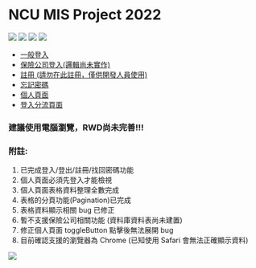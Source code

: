 # NCU MIS Project 2022

![](https://badgen.net/github/watchers/QI-XIANG/NCU_Project_Demo) ![](https://badgen.net/github/commits/QI-XIANG/NCU_Project_Demo) ![](https://badgen.net/github/last-commit/QI-XIANG/NCU_Project_Demo) ![](https://badgen.net/github/license/QI-XIANG/NCU_Project_Demo)

* [一般登入](https://qi-xiang.github.io/NCU_Project_Demo/FireBaseDemo/index.html)
* [保險公司登入(邏輯尚未實作)](https://qi-xiang.github.io/NCU_Project_Demo/FireBaseDemo/insuranceCompany_login.html)
* [註冊 (請勿在此註冊，僅供開發人員使用)](https://qi-xiang.github.io/NCU_Project_Demo/FireBaseDemo/signup.html)
* [忘記密碼](https://qi-xiang.github.io/NCU_Project_Demo/FireBaseDemo/resetPassword.html)
* [個人頁面](https://qi-xiang.github.io/NCU_Project_Demo/FireBaseDemo/user_profile.html)
* [登入分流頁面](https://qi-xiang.github.io/NCU_Project_Demo/FireBaseDemo/login_seperation.html)

### 建議使用電腦瀏覽，RWD尚未完善!!!

### 附註:

1. 已完成登入/登出/註冊/找回密碼功能
2. 個人頁面必須先登入才能檢視
3. 個人頁面表格資料整理全數完成
4. 表格的分頁功能(Pagination)已完成
5. 表格資料顯示相關 bug 已修正
6. 暫不支援保險公司相關功能 (資料庫資料表尚未建置)
7. 修正個人頁面 toggleButton 點擊後無法展開 bug
8. 目前確認支援的瀏覽器為 Chrome (已知使用 Safari 會無法正確顯示資料)

![](https://i.imgur.com/7Lu3FLq.jpg)